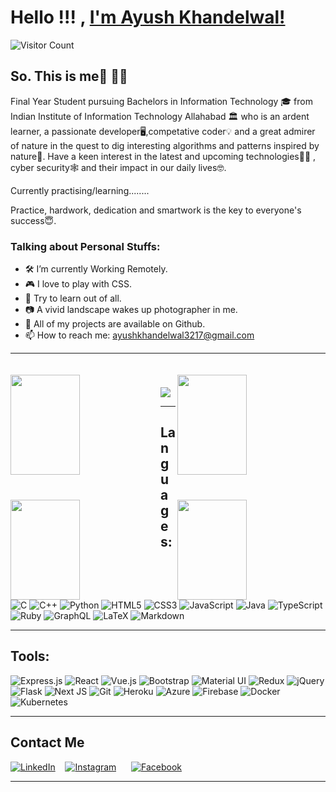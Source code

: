 # Hello !!! , [I'm Ayush Khandelwal!](https://www.linkedin.com/in/ayush-khandelwal-741a88194/) &nbsp; &nbsp;
![Visitor Count](https://profile-counter.glitch.me/{Ayush-Khandelwal-007}/count.svg)

## So. This is me🥱 💁‍♂️ 


Final Year Student pursuing Bachelors in Information Technology 🎓 from Indian Institute of Information Technology Allahabad 🏛 who is an ardent learner, a passionate developer🖥️,competative coder💡 and a great admirer of nature in the quest to dig interesting algorithms and patterns inspired by nature🌿. Have a keen interest in the latest and upcoming technologies👨‍💻 , cyber security🕸️  and their impact in our daily lives🤓.

Currently practising/learning........

Practice, hardwork, dedication and smartwork is the key to everyone's success😇.


### Talking about Personal Stuffs:
- 🛠 I’m currently Working Remotely.
- 🎮 I love to play with CSS.
- 📖 Try to learn out of all.
- 📷 A vivid landscape wakes up photographer in me.
- 👾 All of my projects are available on Github.
- 📫 How to reach me: ayushkhandelwal3217@gmail.com

---

<img align="left" src="https://github-readme-stats.vercel.app/api?username=Ayush-Khandelwal-007&show_icons=true&custom_title=GitHub Stats&count_private=true&theme=dracula" width="47%" height="160px" style="margin-top:20px"/>

<img align="right" src="https://github-profile-trophy.vercel.app/?username=Ayush-Khandelwal-007&theme=dracula&column=4&margin-w=10&margin-h=15 (https://github.com/ryo-ma/github-profile-trophy)" width="47%" height="160px" style="margin-top:20px"/>


<img align="left" src="https://github-readme-streak-stats.herokuapp.com/?user=Ayush-Khandelwal-007&hide_border=true&theme=radical" width="47%" height="160px" style="margin-top:40px"/>

<img align="right" src="https://github-readme-stats.vercel.app/api/top-langs/?username=Ayush-Khandelwal-007&layout=compact&theme=dracula" width="47%" height="160px" style="margin-top:40px"/>

<img src="https://activity-graph.herokuapp.com/graph?username=Ayush-Khandelwal-007&bg_color=1F222E&color=F8D866&line=F85D7F&point=FFFFFF&hide_border=false" style="margin-top:40px"/>

---
## Languages:    
<p align="left">                                                                               
<img alt="C" src="https://img.shields.io/badge/c-%2300599C.svg?style=for-the-badge&logo=c&logoColor=white"/>
<img alt="C++" src="https://img.shields.io/badge/c++-%2300599C.svg?style=for-the-badge&logo=c%2B%2B&logoColor=white"/>
<img alt="Python" src="https://img.shields.io/badge/python-%2314354C.svg?style=for-the-badge&logo=python&logoColor=white"/>
<img alt="HTML5" src="https://img.shields.io/badge/html5-%23E34F26.svg?style=for-the-badge&logo=html5&logoColor=white"/>
<img alt="CSS3" src="https://img.shields.io/badge/css3-%231572B6.svg?style=for-the-badge&logo=css3&logoColor=white"/>
<img alt="JavaScript" src="https://img.shields.io/badge/javascript-%23323330.svg?style=for-the-badge&logo=javascript&logoColor=%23F7DF1E"/>
<img alt="Java" src="https://img.shields.io/badge/java-%23ED8B00.svg?style=for-the-badge&logo=java&logoColor=white"/>
<img alt="TypeScript" src="https://img.shields.io/badge/typescript-%23007ACC.svg?style=for-the-badge&logo=typescript&logoColor=white"/>
<img alt="Ruby" src="https://img.shields.io/badge/ruby-%23CC342D.svg?style=for-the-badge&logo=ruby&logoColor=white"/>
<img alt="GraphQL" src="https://img.shields.io/badge/-GraphQL-E10098?style=for-the-badge&logo=graphql"/>
<img alt="LaTeX" src="https://img.shields.io/badge/latex-%23008080.svg?style=for-the-badge&logo=latex&logoColor=white"/>
<img alt="Markdown" src="https://img.shields.io/badge/markdown-%23000000.svg?style=for-the-badge&logo=markdown&logoColor=white"/>
</p>

---
## Tools:
<p align="left">
<img alt="Express.js" src="https://img.shields.io/badge/express.js-%23404d59.svg?style=for-the-badge&logo=express&logoColor=%2361DAFB"/>
<img alt="React" src="https://img.shields.io/badge/react-%2320232a.svg?style=for-the-badge&logo=react&logoColor=%2361DAFB"/>
<img alt="Vue.js" src="https://img.shields.io/badge/vuejs-%2335495e.svg?style=for-the-badge&logo=vue-dot-js&logoColor=%234FC08D"/>
<img alt="Bootstrap" src="https://img.shields.io/badge/bootstrap-%23563D7C.svg?style=for-the-badge&logo=bootstrap&logoColor=white"/>
<img alt="Material UI" src="https://img.shields.io/badge/materialui-%230081CB.svg?style=for-the-badge&logo=material-ui&logoColor=white"/>
<img alt="Redux" src="https://img.shields.io/badge/redux-%23593d88.svg?style=for-the-badge&logo=redux&logoColor=white"/>
<img alt="jQuery" src="https://img.shields.io/badge/jquery-%230769AD.svg?style=for-the-badge&logo=jquery&logoColor=white"/>
<img alt="Flask" src="https://img.shields.io/badge/flask-%23000.svg?style=for-the-badge&logo=flask&logoColor=white"/>
<img alt="Next JS" src="https://img.shields.io/badge/nextjs-%23000000.svg?style=for-the-badge&logo=next.js&logoColor=white"/>
<img alt="Git" src="https://img.shields.io/badge/git-%23F05033.svg?style=for-the-badge&logo=git&logoColor=white"/>
<img alt="Heroku" src="https://img.shields.io/badge/heroku-%23430098.svg?style=for-the-badge&logo=heroku&logoColor=white"/>
<img alt="Azure" src="https://img.shields.io/badge/azure-%230072C6.svg?style=for-the-badge&logo=azure-devops&logoColor=white"/>
<img alt="Firebase" src="https://img.shields.io/badge/firebase-%23039BE5.svg?style=for-the-badge&logo=firebase"/>
<img alt="Docker" src="https://img.shields.io/badge/docker-%230db7ed.svg?style=for-the-badge&logo=docker&logoColor=white"/>
<img alt="Kubernetes" src="https://img.shields.io/badge/kubernetes-%23326ce5.svg?style=for-the-badge&logo=kubernetes&logoColor=white"/>
</p>

---
## Contact Me

[<img alt="LinkedIn" src="https://img.shields.io/badge/linkedin-%230077B5.svg?style=for-the-badge&logo=linkedin&logoColor=white"/>][linkedin]&nbsp;&nbsp;&nbsp;
[<img alt="Instagram" src="https://img.shields.io/badge/lens_ified-%23E4405F.svg?style=for-the-badge&logo=Instagram&logoColor=white"/>][instagram]&nbsp; &nbsp; &nbsp;
[<img alt="Facebook" src="https://img.shields.io/badge/Facebook-%231877F2.svg?style=for-the-badge&logo=Facebook&logoColor=white"/>][facebook]&nbsp; &nbsp; &nbsp;
<br/>

[linkedin]:https://www.linkedin.com/in/ayush-khandelwal-741a88194/
[github]:https://github.com/Ayush-Khandelwal-007/
[instagram]:https://www.instagram.com/lens_ified/
[facebook]:https://www.facebook.com/ayush.khandelwal.92317

---
